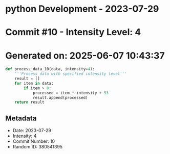 ﻿# python Development - 2023-07-29
# Commit #10 - Intensity Level: 4
# Generated on: 2025-06-07 10:43:37
```python
def process_data_10(data, intensity=4):
    '''Process data with specified intensity level'''
    result = []
    for item in data:
        if item > 0:
            processed = item * intensity + 53
            result.append(processed)
    return result
```
## Metadata
- Date: 2023-07-29
- Intensity: 4
- Commit Number: 10
- Random ID: 380541395
